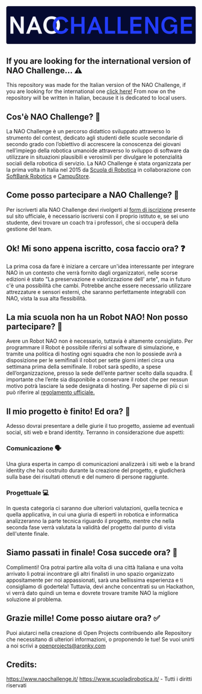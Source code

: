 
<!-- PROJECT LOGO -->
<div align="center">
  <a href="https://github.com/OpenProjectsDev/NAO-Challenge">
    <img src="https://github.com/OpenProjectsDev/NAO-Challenge-Italy/blob/main/Assets/NAOChallenge.png" alt="Logo">
  </a>
</div>

<!-- ABOUT THE PROJECT -->
## If you are looking for the international version of NAO Challenge... ⚠️

This repository was made for the Italian version of the NAO Challenge, if you are looking for the international one [click here!](https://www.softbankrobotics.com/emea/en/blog/whitepapers-studies/creative-project-ideas-do-it-nao6) From now on the repository will be written in Italian, because it is dedicated to local users.

## Cos'è NAO Challenge? 🤖
La NAO Challenge è un percorso didattico sviluppato attraverso lo strumento del contest, dedicato agli studenti delle scuole secondarie di secondo grado con l’obiettivo di accrescere la conoscenza dei giovani nell’impiego della robotica umanoide attraverso lo sviluppo di software da utilizzare in situazioni plausibili e verosimili per divulgare le potenzialità sociali della robotica di servizio. 
La NAO Challenge è stata organizzata per la prima volta in Italia nel 2015 da [Scuola di Robotica](https://www.scuoladirobotica.it/) in collaborazione con [SoftBank Robotics](https://softbankrobotics.com/) e [CampuStore](https://www.campustore.it/).  

## Come posso partecipare a NAO Challenge? 📄
Per iscriverti alla NAO Challenge devi rivolgerti al [form di iscrizione](https://www.naochallenge.it/iscriviti/) presente sul sito ufficiale, è necessario iscriversi con il proprio istituto e, se sei uno studente, devi trovare un coach tra i professori, che si occuperà della gestione del team.

## Ok! Mi sono appena iscritto, cosa faccio ora? ❓
La prima cosa da fare è iniziare a cercare un'idea interessante per integrare NAO in un contesto che verrà fornito dagli organizzatori, nelle scorse edizioni è stato "La preservazione e valorizzazione dell' arte", ma in futuro c'è una possibilità che cambi. Potrebbe anche essere necessario utilizzare attrezzature e sensori esterni, che saranno perfettamente integrabili con NAO, vista la sua alta flessibilità.

## La mia scuola non ha un Robot NAO! Non posso partecipare? 🚨
Avere un Robot NAO non è necessario, tuttavia è altamente consigliato. Per programmare il Robot è possibile riferirsi al software di simulazione, e tramite una politica di hosting ogni squadra che non lo possiede avrà a disposizione per le semifinali il robot per sette giorni interi circa una settimana prima della semifinale. Il robot sarà spedito, a spese dell’organizzazione, presso la sede dell’ente partner scelto dalla squadra. È importante che l’ente sia disponibile a conservare il robot che per nessun motivo potrà lasciare la sede designata di hosting. Per saperne di più ci si può riferire al [regolamento ufficiale.](https://www.naochallenge.it/wp-content/uploads/2022/01/regolamento22.pdf)

## Il mio progetto è finito! Ed ora? 👀
Adesso dovrai presentare a delle giurie il tuo progetto, assieme ad eventuali social, siti web e brand identity. Terranno in considerazione due aspetti:
### Comunicazione 🗣️
Una giura esperta in campo di comunicazioni analizzerà i siti web e la brand identity che hai costruito durante la creazione del progetto, e giudicherà sulla base dei risultati ottenuti e del numero di persone raggiunte.
### Progettuale 💻
In questa categoria ci saranno due ulteriori valutazioni, quella tecnica e quella applicativa, in cui una giuria di esperti in robotica e informatica analizzeranno la parte tecnica riguardo il progetto, mentre che nella seconda fase verrà valutata la validità del progetto dal punto di vista dell'utente finale. 

## Siamo passati in finale! Cosa succede ora? 🛫
Complimenti! Ora potrai partire alla volta di una città Italiana e una volta arrivato lì potrai incontrare gli altri finalisti in uno spazio organizzato appositamente per noi appassionati, sarà una bellissima esperienza e ti consigliamo di godertela! Tuttavia, devi anche concentrati su un Hackathon, vi verrà dato quindi un tema e dovrete trovare tramite NAO la migliore soluzione al problema. 

## Grazie mille! Come posso aiutare ora? ✅
Puoi aiutarci nella creazione di Open Projects contribuendo alle Repository che necessitano di ulteriori informazioni, o proponendo le tue! Se vuoi unirti a noi scrivi a openprojects@aronky.com

## Credits:
https://www.naochallenge.it/
https://www.scuoladirobotica.it/ - Tutti i diritti riservati

<!-- <p align="right">(<a href="#top">back to top</a>)</p> -->
<!-- <p align="right">(<a href="#top">back to top</a>)</p> -->

